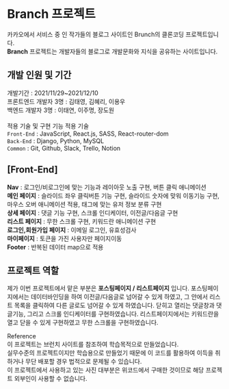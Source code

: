 # **Branch 프로젝트**

<p>
카카오에서 서비스 중 인 작가들의 블로그 사이트인 Brunch의 클론코딩 프로젝트입니다.<br>
<b>Branch</b> 프로젝트는 개발자들의 블로그로 개발문화와 지식을 공유하는 사이트입니다.</p>

## 개발 인원 및 기간

개발기간 : 2021/11/29~2021/12/10<br>
프론트엔드 개발자 3명 : 김태영, 김혜리, 이용우<br>
백엔드 개발자 3명 : 이태연, 이주명, 장도원<br>
<br>
적용 기술 및 구현 기능 적용 기술<br>
`Front-End` : JavaScript, React.js, SASS, React-router-dom<br>
`Back-End` : Django, Python, MySQL<br>
`Common` : Git, Github, Slack, Trello, Notion<br>

## [Front-End]

**Nav** : 로그인/비로그인에 맞는 기능과 레이아웃 노출 구현, 버튼 클릭 애니메이션<br>
**메인 페이지** : 슬라이드 좌우 클릭버튼 기능 구현, 슬라이드 숫자에 맞워 이동기능 구현,
마우스 오버 애니메이션 적용, 태그에 맞는 유저 정보 분류 구현<br>
**상세 페이지** : 댓글 기능 구현, 스크롤 인디케이터, 이전글/다음글 구현<br>
**리스트 페이지** : 무한 스크롤 구현, 키워드란 애니메이션 구현<br>
**로그인,회원가입 페이지** : 이메일 로그인, 유효성검사<br>
**마이페이지** : 토큰을 가진 사용자만 페이지이동 <br>
**Footer** : 반복된 데이터 map으로 적용<br>

## 프로젝트 역할

제가 이번 프로젝트에서 맡은 부분은 **포스팅페이지 / 리스트페이지** 입니다.
포스팅페이지에서는 데이터바인딩을 하여 이전글/다음글로 넘어갈 수 있게 하였고, 그 안에서 리스트 목록을 클릭하여 다른 글로도 넘어갈 수 있게 하였습니다. 닫히고 열리는 댓글창과 댓글기능, 그리고 스크롤 인디케이터를 구현하였습니다. 리스트페이지에서는 키워드란을 열고 닫을 수 있게 구현하였고 무한 스크롤을 구현하였습니다.

Reference<br>
이 프로젝트는 브런치 사이트를 참조하여 학습목적으로 만들었습니다.<br> 실무수준의 프로젝트이지만 학습용으로 만들었기 때문에 이 코드를 활용하여 이득을 취하거나 무단 배포할 경우 법적으로 문제될 수 있습니다.<br>
이 프로젝트에서 사용하고 있는 사진 대부분은 위코드에서 구매한 것이므로 해당 프로젝트 외부인이 사용할 수 없습니다.

